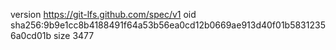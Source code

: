 version https://git-lfs.github.com/spec/v1
oid sha256:9b9e1cc8b4188491f64a53b56ea0cd12b0669ae913d40f01b58312356a0cd01b
size 3477
